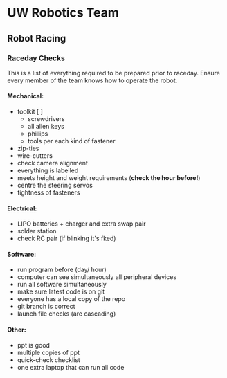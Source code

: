 # UW Robotics Team
## Robot Racing

### Raceday Checks
This is a list of everything required to be prepared prior to raceday.
Ensure every member of the team knows how to operate the robot.

#### Mechanical:
- toolkit [ ]
   - screwdrivers
   - all allen keys
   - phillips
   - tools per each kind of fastener
- zip-ties
- wire-cutters
- check camera alignment
- everything is labelled
- meets height and weight requirements (**check the hour before!**)
- centre the steering servos
- tightness of fasteners

#### Electrical:
- LIPO batteries + charger and extra swap pair
- solder station
- check RC pair (if blinking it's fked)

#### Software:
- run program before (day/ hour)
- computer can see simultaneously all peripheral devices
- run all software simultaneously
- make sure latest code is on git 
- everyone has a local copy of the repo
- git branch is correct
- launch file checks (are cascading)

#### Other:
- ppt is good 
- multiple copies of ppt
- quick-check checklist
- one extra laptop that can run all code
